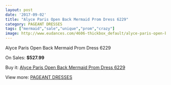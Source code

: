```yaml
---
layout: post
date: '2017-09-02'
title: "Alyce Paris Open Back Mermaid Prom Dress 6229"
category: PAGEANT DRESSES
tags: ["mermaid","sale","unique","prom","crazy"]
image: http://www.eudances.com/4606-thickbox_default/alyce-paris-open-back-mermaid-prom-dress-6229.jpg
---
```

Alyce Paris Open Back Mermaid Prom Dress 6229

On Sales: **$527.99**
<a href="https://www.eudances.com/en/pageant-dresses/1547-alyce-paris-open-back-mermaid-prom-dress-6229.html"><amp-img layout="responsive" width="600" height="600" src="//www.eudances.com/4606-thickbox_default/alyce-paris-open-back-mermaid-prom-dress-6229.jpg" alt="Alyce Paris Open Back Mermaid Prom Dress 6229 0" /></a>
<a href="https://www.eudances.com/en/pageant-dresses/1547-alyce-paris-open-back-mermaid-prom-dress-6229.html"><amp-img layout="responsive" width="600" height="600" src="//www.eudances.com/4607-thickbox_default/alyce-paris-open-back-mermaid-prom-dress-6229.jpg" alt="Alyce Paris Open Back Mermaid Prom Dress 6229 1" /></a>

Buy it: [Alyce Paris Open Back Mermaid Prom Dress 6229](https://www.eudances.com/en/pageant-dresses/1547-alyce-paris-open-back-mermaid-prom-dress-6229.html "Alyce Paris Open Back Mermaid Prom Dress 6229")

View more: [PAGEANT DRESSES](https://www.eudances.com/en/16-pageant-dresses "PAGEANT DRESSES")